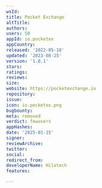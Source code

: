 ```yaml
---
wsId: 
title: Pocket Exchange
altTitle: 
authors: 
users: 50
appId: io.pocketex
appCountry: 
released: '2022-05-18'
updated: '2023-08-25'
version: '1.0.1'
stars: 
ratings: 
reviews: 
size: 
website: https://pocketexchange.io
repository: 
issue: 
icon: io.pocketex.png
bugbounty: 
meta: removed
verdict: fewusers
appHashes: 
date: '2025-01-15'
signer: 
reviewArchive: 
twitter: 
social: 
redirect_from: 
developerName: Hilotech
features: 

---
```


